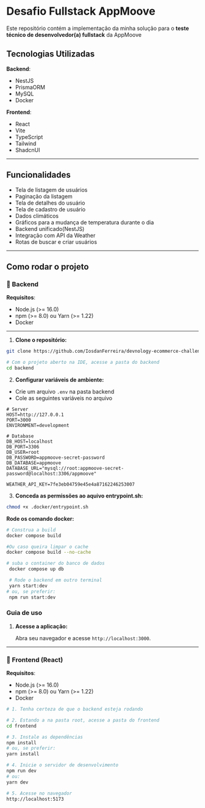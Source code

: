# Desafio Fullstack AppMoove

Este repositório contém a implementação da minha solução para o **teste técnico de desenvolvedor(a) fullstack** da AppMoove

## Tecnologias Utilizadas

**Backend**:

- NestJS
- PrismaORM
- MySQL
- Docker

**Frontend**:

- React
- Vite
- TypeScript
- Tailwind
- ShadcnUI

---

## Funcionalidades

- Tela de listagem de usuários
- Paginação da listagem
- Tela de detalhes do usuário
- Tela de cadastro de usuário
- Dados climáticos
- Gráficos para a mudança de temperatura durante o dia
- Backend unificado(NestJS)
- Integração com API da Weather
- Rotas de buscar e criar usuários

---

## Como rodar o projeto

### 🔹 Backend

**Requisitos**:

- Node.js (>= 16.0)
- npm (>= 8.0) ou Yarn (>= 1.22)
- Docker

---

1. **Clone o repositório:**

```bash
git clone https://github.com/IosdanFerreira/devnology-ecommerce-challenge.git

# Com o projeto aberto na IDE, acesse a pasta do backend
cd backend
```

2. **Configurar variáveis de ambiente:**

- Crie um arquivo `.env` na pasta backend
- Cole as seguintes variáveis no arquivo

```env
# Server
HOST=http://127.0.0.1
PORT=3000
ENVIRONMENT=development

# Database
DB_HOST=localhost
DB_PORT=3306
DB_USER=root
DB_PASSWORD=appmoove-secret-password
DB_DATABASE=appmoove
DATABASE_URL="mysql://root:appmoove-secret-password@localhost:3306/appmoove"

WEATHER_API_KEY=7fe3eb04759e45e4a87162246253007

```

3.  **Conceda as permissões ao aquivo entrypoint.sh:**

```bash
chmod +x .docker/entrypoint.sh
```

**Rode os comando docker:**

```bash
# Construa a build
docker compose build

#Ou caso queira limpar o cache
docker compose build --no-cache

# suba o container do banco de dados
 docker compose up db

 # Rode o backend em outro terminal
 yarn start:dev
# ou, se preferir:
 npm run start:dev
```

### Guia de uso

1.  **Acesse a aplicação:**

    Abra seu navegador e acesse `http://localhost:3000`.

---

### 🔹 Frontend (React)

**Requisitos**:

- Node.js (>= 16.0)
- npm (>= 8.0) ou Yarn (>= 1.22)
- Docker

```bash
# 1. Tenha certeza de que o backend esteja rodando

# 2. Estando a na pasta root, acesse a pasta do frontend
cd frontend

# 3. Instale as dependências
npm install
# ou, se preferir:
yarn install

# 4. Inicie o servidor de desenvolvimento
npm run dev
# ou:
yarn dev

# 5. Acesse no navegador
http://localhost:5173
```
